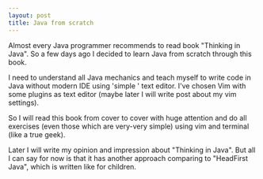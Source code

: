 ```yaml
---
layout: post
title: Java from scratch
---
```


Almost every Java programmer recommends to read book 
"Thinking in Java". So a few days ago I decided to 
learn Java from scratch through this book.

I need to understand all Java mechanics and teach myself 
to write code in Java without modern IDE using 'simple ' text 
editor. I've chosen Vim with some plugins as text editor 
(maybe later I will write post about my vim settings).

So I will read this book from cover to cover with huge 
attention and do all exercises (even those which are very-very 
simple) using vim and terminal (like a true geek).

Later I will write my opinion and impression about "Thinking 
in Java". But all I can say for now is that it has another 
approach comparing to "HeadFirst Java", which is 
written like for children. 
